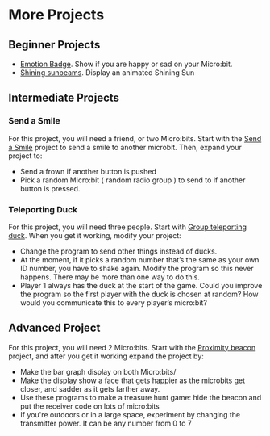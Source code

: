 # More Projects

## Beginner Projects


* [Emotion Badge](https://microbit.org/projects/make-it-code-it/emotion-badge/). Show if
you are happy or sad on your Micro:bit. 
* [Shining sunbeams](https://microbit.org/projects/make-it-code-it/shining-sunbeams/). Display an animated Shining Sun

## Intermediate Projects

### Send a Smile

For this project, you will need a friend, or two Micro:bits. Start with the
[Send a Smile](https://microbit.org/projects/make-it-code-it/send-a-smile/) project to send
a smile to another microbit. Then, expand your project to:

* Send a frown if another button is pushed
* Pick a random Micro:bit ( random radio group ) to send to if another button is pressed. 

### Teleporting Duck

For this project, you will need three people. Start with [Group teleporting duck](https://microbit.org/projects/make-it-code-it/group-teleporting-duck/). When you get it working, 
modify your project:

* Change the program to send other things instead of ducks.
* At the moment, if it picks a random number that’s the same as your own ID
  number, you have to shake again. Modify the program so this never happens.
  There may be more than one way to do this.
* Player 1 always has the duck at the start of the game. Could you improve the
  program so the first player with the duck is chosen at random? How would
  you communicate this to every player’s micro:bit?

## Advanced Project

For this project, you will need 2 Micro:bits. Start with the [Proximity beacon](https://microbit.org/projects/make-it-code-it/proximity-beacon/) project,
and after you get it working expand the project by:

* Make the bar graph display on both Micro:bits/
* Make the display show a face that gets happier as the microbits get closer,
  and sadder as it gets farther away. 
* Use these programs to make a treasure hunt game: hide the beacon and put the
  receiver code on lots of micro:bits
* If you're outdoors or in a large space, experiment by changing the
  transmitter power. It can be any number from 0 to 7